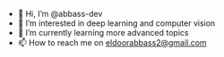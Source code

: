 - 👋 Hi, I’m @abbass-dev
- 👀 I’m interested in deep learning and computer vision
- 🌱 I’m currently learning more advanced topics
- 📫 How to reach me on eldoorabbass2@gmail.com

<!---
abbass-dev/abbass-dev is a ✨ special ✨ repository because its `README.md` (this file) appears on your GitHub profile.
You can click the Preview link to take a look at your changes.
--->
